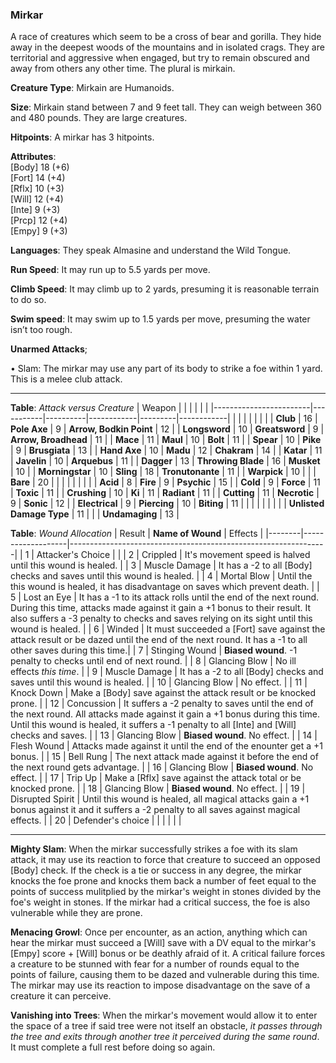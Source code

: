 ### Mirkar
A race of creatures which seem to be a cross of bear and gorilla. They hide away in the deepest woods of the mountains and in isolated crags. They are territorial and aggressive when engaged, but try to remain obscured and away from others any other time. The plural is mirkain.

**Creature Type**: Mirkain are Humanoids.

**Size**: Mirkain stand between 7 and 9 feet tall. They can weigh between 360 and 480 pounds. They are large creatures.

**Hitpoints**: A mirkar has 3 hitpoints.

**Attributes**:  
[Body] 18 (+6)  
[Fort] 14 (+4)  
[Rflx] 10 (+3)  
[Will] 12 (+4)  
[Inte] 9  (+3)  
[Prcp] 12 (+4)  
[Empy] 9  (+3)  

**Languages**: They speak Almasine and understand the Wild Tongue.

**Run Speed**: It may run up to 5.5 yards per move.

**Climb Speed**: It may climb up to 2 yards, presuming it is reasonable terrain to do so.

**Swim speed**: It may swim up to 1.5 yards per move, presuming the water isn’t too rough.

**Unarmed Attacks**;

 • Slam: The mirkar may use any part of its body to strike a foe within 1 yard. This is a melee club attack.

-----

**Table**: *Attack versus Creature*
| Weapon                 |          |            |         |            |         |
|------------------------|-----------|----------|------------|---------|------------|
|                        |          |            |         |            |         |
| **Club**                   | 16     | **Pole Axe**       | 9      | **Arrow, Bodkin Point**    | 12    |
| **Longsword**              | 10     | **Greatsword**     | 9      | **Arrow, Broadhead**       | 11    |
| **Mace**                   | 11     | **Maul**           | 10     | **Bolt**                   | 11    |
| **Spear**                  | 10     | **Pike**           | 9      | **Brusgiata**              | 13    |
| **Hand Axe**               | 10     | **Madu**           | 12     | **Chakram**                | 14    |
| **Katar**                  | 11     | **Javelin**        | 10     | **Arquebus**               | 11    |
| **Dagger**                 | 13     | **Throwing Blade** | 16     | **Musket**                 | 10    |
| **Morningstar**            | 10     | **Sling**          | 18     | **Tronutonante**           | 11    |
| **Warpick**                | 10     |              |              | **Bare**                   | 20    |
|                        |           |          |            |         |            |
| **Acid**                   | 8      | **Fire**           | 9      | **Psychic**               | 15     |
| **Cold**                   | 9      | **Force**          | 11     | **Toxic**                 | 11     |
| **Crushing**               | 10     | **Ki**             | 11     | **Radiant**               | 11     |
| **Cutting**                | 11     | **Necrotic**       | 9      | **Sonic**                 | 12     |
| **Electrical**             | 9      | **Piercing**       | 10     | **Biting**                | 11     |
|                        |           |          |            |         |            |
| **Unlisted Damage Type** | 11 |                    |              | **Undamaging** | 13 |



**Table**: *Wound Allocation*
| Result | **Name of Wound** | Effects                                                        |
|--------|-------------------|----------------------------------------------------------------|
|   1    | Attacker's Choice |                                                                |
|   2    | Crippled          | It's movement speed is halved until this wound is healed.      |
|   3    | Muscle Damage     | It has a -2 to all [Body] checks and saves until this wound is healed. |
|   4    | Mortal Blow       | Until the this wound is healed, it has disadvantage on saves which prevent death. |
|   5    | Lost an Eye       | It has a -1 to its attack rolls until the end of the next round. During this time, attacks made against it gain a +1 bonus to their result. It also suffers a -3 penalty to checks and saves relying on its sight until this wound is healed. |
|   6    | Winded            | It must succeeded a [Fort] save against the attack result or be dazed until the end of the next round. It has a -1 to all other saves during this time.|
|   7    | Stinging Wound    | **Biased wound**. -1 penalty to checks until end of next round. |
|   8    | Glancing Blow     | No ill effects _this time_.                                     |
|   9    | Muscle Damage     | It has a -2 to all [Body] checks and saves until this wound is healed. |
|   10   | Glancing Blow     | No effect. |
|   11   | Knock Down        | Make a [Body] save against the attack result or be knocked prone. |
|   12   | Concussion        | It suffers a -2 penalty to saves until the end of the next round. All attacks made against it gain a +1 bonus during this time. Until this wound is healed, it suffers a -1 penalty to all [Inte] and [Will] checks and saves. |
|   13   | Glancing Blow     | **Biased wound**. No effect. |
|   14   | Flesh Wound       | Attacks made against it until the end of the enounter get a +1 bonus. |
|   15   | Bell Rung         | The next attack made against it before the end of the next round gets advantage.  |
|   16   | Glancing Blow     | **Biased wound**. No effect. |
|   17   | Trip Up           | Make a [Rflx] save against the attack total or be knocked prone.                                  |
|   18   | Glancing Blow     | **Biased wound**. No effect. |
|   19   | Disrupted Spirit  | Until this wound is healed, all magical attacks gain a +1 bonus against it and it suffers a -2 penalty to all saves against magical effects. |
|   20   | Defender's choice |                                   |
|        |                                                |                                   |

-----

**Mighty Slam**: When the mirkar successfully strikes a foe with its slam attack, it may use its reaction to force that creature to succeed an opposed [Body] check. If the check is a tie or success in any degree, the mirkar knocks the foe prone and knocks them back a number of feet equal to the points of success mulitplied by the mirkar's weight in stones divided by the foe's weight in stones. If the mirkar had a critical success, the foe is also vulnerable while they are prone.

**Menacing Growl**: Once per encounter, as an action, anything which can hear the mirkar must succeed a [Will] save with a DV equal to the mirkar's [Empy] score + [Will] bonus or be deathly afraid of it. A critical failure forces a creature to be stunned with fear for a number of rounds equal to the points of failure, causing them to be dazed and vulnerable during this time. The mirkar may use its reaction to impose disadvantage on the save of a creature it can perceive.

**Vanishing into Trees**: When the mirkar's movement would allow it to enter the space of a tree if said tree were not itself an obstacle, *it passes through the tree and exits through another tree it perceived during the same round*. It must complete a full rest before doing so again.
